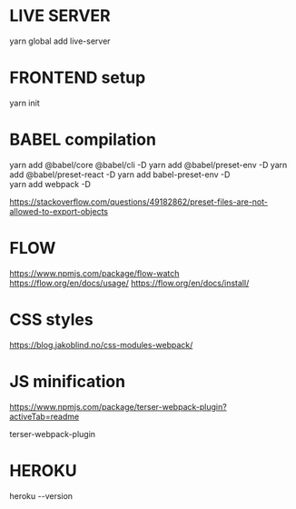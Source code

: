 # LIVE SERVER

yarn global  add live-server

# FRONTEND setup

yarn init

# BABEL compilation

yarn add @babel/core @babel/cli -D 
yarn add @babel/preset-env -D
yarn add @babel/preset-react -D
yarn add babel-preset-env -D  
yarn add webpack -D


https://stackoverflow.com/questions/49182862/preset-files-are-not-allowed-to-export-objects



# FLOW

https://www.npmjs.com/package/flow-watch
https://flow.org/en/docs/usage/
https://flow.org/en/docs/install/


# CSS styles

https://blog.jakoblind.no/css-modules-webpack/


# JS minification

https://www.npmjs.com/package/terser-webpack-plugin?activeTab=readme


terser-webpack-plugin



# HEROKU

heroku --version